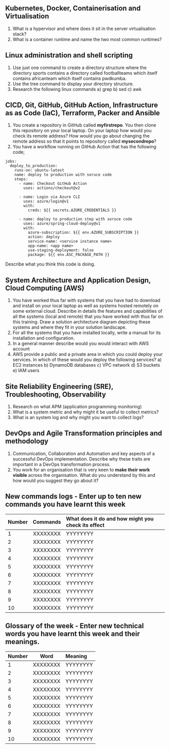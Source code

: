 ## Kubernetes, Docker, Containerisation and Virtualisation

1. What is a hypervisor and where does it sit in the server virtualisation stack?
2. What is a container runtime and name the two most common runtimes?

## Linux administration and shell scripting
1. Use just one command to create a directory structure where the directory sports contains a directory called footballteams which itself contains africanteam which itself contains pwdkumba.
2. Use the tree command to display your directory structure.
3. Research the following linux commands
    a) grep
    b) sed
    c) awk
    
            
## CICD, Git, GitHub, GitHub Action, Infrastructure as as Code (IaC), Terraform, Packer and Ansible
1. You create a repository in GitHub called <b>myfirstrepo</b>. You then clone this repository on your local laptop. On your laptop how would you check its remote address? How would you go about changing the remote address so that it points to repository called <b>mysecondrepo</b>?
2. You have a workflow running on GitHub Action that has the following code;
```
jobs:
  deploy_to_production:
    runs-on: ubuntu-latest
    name: deploy to production with soruce code
    steps:
      - name: Checkout GitHub Action
        uses: actions/checkout@v2

      - name: Login via Azure CLI
        uses: azure/login@v1
        with:
          creds: ${{ secrets.AZURE_CREDENTIALS }}

      - name: deploy to production step with soruce code
        uses: azure/spring-cloud-deploy@v1
        with:
          azure-subscription: ${{ env.AZURE_SUBSCRIPTION }}
          action: deploy
          service-name: <service instance name>
          app-name: <app name>
          use-staging-deployment: false
          package: ${{ env.ASC_PACKAGE_PATH }}
```
Describe what you think this code is doing.



## System Architecture and Application Design, Cloud Computing (AWS)
1. You have worked thus far with systems that you have had to download and install on your local laptop as well as systems hosted remotely on some external cloud. Describe in details the features and capabilities of all the systems (local and remote) that you have worked with thus far on this training. Draw a solution architecture diagram depicting these systems and where they fit in your solution landscape.
2. For all the systems that you have installed locally, write a manual for its installation and configuration.
3. In a general manner describe would you would interact with AWS account
4. AWS provide a public and a private area in which you could deploy your services. In which of these would you deploy the following services?
    a) EC2 instances
    b) DynamoDB databases
    c) VPC network
    d) S3 buckets
    e) IAM users


## Site Reliability Engineering (SRE), Troubleshooting, Observability

1. Research on what APM (application programming monitoring)
2. What is a system metric and why might it be useful to collect metrics?
3. What is an system log and why might you want to collect logs?


## DevOps and Agile Transformation principles and methodology

1. Communication, Collaboration and Automation and key aspects of a successful DevOps implementation. Describe why these traits are important in a DevOps transformation process.
2. You work for an organisation that is very keen to <b> make their work visible</b> across the organisation. What do you understand by this and how would you suggest they go about it?


## New commands logs - Enter up to ten new commands you have learnt this week

| Number      | Commands | What does it do and how might you check its effect     |
| :---        |    :----:   | :---  |
| 1  | XXXXXXXX       | YYYYYYYY   |
| 2  | XXXXXXXX       | YYYYYYYY   |
| 3  | XXXXXXXX       | YYYYYYYY   |
| 4  | XXXXXXXX       | YYYYYYYY   |
| 5  | XXXXXXXX       | YYYYYYYY   |
| 6  | XXXXXXXX       | YYYYYYYY   |
| 7  | XXXXXXXX       | YYYYYYYY   |
| 8  | XXXXXXXX       | YYYYYYYY   |
| 9  | XXXXXXXX       | YYYYYYYY   |
| 10 | XXXXXXXX       | YYYYYYYY   |

## Glossary of the week - Enter new technical words you have learnt this week and their meanings.

| Number   | Word | Meaning     |
| :---     | :----:   |  :---  |
| 1  | XXXXXXXX       | YYYYYYYY   |
| 2  | XXXXXXXX       | YYYYYYYY   |
| 3  | XXXXXXXX       | YYYYYYYY   |
| 4  | XXXXXXXX       | YYYYYYYY   |
| 5  | XXXXXXXX       | YYYYYYYY   |
| 6  | XXXXXXXX       | YYYYYYYY   |
| 7  | XXXXXXXX       | YYYYYYYY   |
| 8  | XXXXXXXX       | YYYYYYYY   |
| 9  | XXXXXXXX       | YYYYYYYY   |
| 10 | XXXXXXXX       | YYYYYYYY   |

